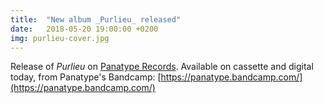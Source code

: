 ```yaml
---
title:  "New album _Purlieu_ released"
date:   2018-05-20 19:00:00 +0200
img: purlieu-cover.jpg
---
```


Release of _Purlieu_ on [Panatype
Records](https://panatype.bandcamp.com/). Available on cassette and
digital today, from Panatype's Bandcamp:
[https://panatype.bandcamp.com/](https://panatype.bandcamp.com/)